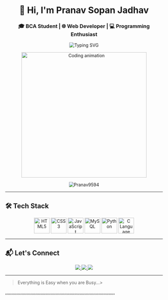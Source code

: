 <h1 align="center">👋 Hi, I'm Pranav Sopan Jadhav</h1>
<h3 align="center">🎓 BCA Student | 🌐 Web Developer | 💻 Programming Enthusiast</h3>

<p align="center">
  <img src="https://readme-typing-svg.herokuapp.com?font=Fira+Code&weight=500&size=22&pause=1000&color=0FF7EC&center=true&vCenter=true&width=435&lines=Code.+Learn.+Build.+Repeat.;Welcome+to+my+GitHub+Profile!" alt="Typing SVG" />
</p>

<p align="center">
  <img src="https://cdn.dribbble.com/users/730703/screenshots/6581243/avento.gif" width="400" alt="Coding animation" />
</p>

<p align="center">
  <img src="https://komarev.com/ghpvc/?username=Pranav9594&label=Profile%20Views&color=0e75b6&style=flat" alt="Pranav9594" />
</p>

---

## 🛠️ Tech Stack

<p align="center">
  <img src="https://cdn.jsdelivr.net/gh/devicons/devicon/icons/html5/html5-original.svg" height="50" alt="HTML5" />
  <img src="https://cdn.jsdelivr.net/gh/devicons/devicon/icons/css3/css3-original.svg" height="50" alt="CSS3" />
  <img src="https://cdn.jsdelivr.net/gh/devicons/devicon/icons/javascript/javascript-original.svg" height="50" alt="JavaScript" />
  <img src="https://cdn.jsdelivr.net/gh/devicons/devicon/icons/mysql/mysql-original.svg" height="50" alt="MySQL" />
  <img src="https://cdn.jsdelivr.net/gh/devicons/devicon/icons/python/python-original.svg" height="50" alt="Python" />
  <img src="https://cdn.jsdelivr.net/gh/devicons/devicon/icons/c/c-original.svg" height="50" alt="C Language" />
</p>

---

## 📬 Let's Connect

<p align="center">
  <a href="https://www.linkedin.com/in/pranav-jadhav-9a6a17317" target="_blank">
    <img src="https://img.shields.io/badge/LinkedIn-%230077B5.svg?&style=for-the-badge&logo=linkedin&logoColor=white"/>
  </a>
  <a href="mailto:pranavjadhav2908@gmail.com">
    <img src="https://img.shields.io/badge/Gmail-D14836?style=for-the-badge&logo=gmail&logoColor=white"/>
  </a>
  <a href="https://github.com/Pranav9594" target="_blank">
    <img src="https://img.shields.io/badge/GitHub-100000?style=for-the-badge&logo=github&logoColor=white"/>
  </a>
</p>

---

> Everything is Easy when you are Busy...>


,,,,,,,,,,,,,,,,,,,,,,,,,,,,,,,,,,,,,,,,,,,,,,,,,,,,,,,,,,,,,,,,,,,,,,,,,,,,,,,,,,,,,,,
